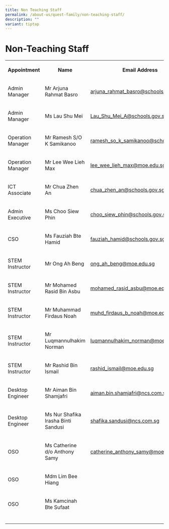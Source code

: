 ```yaml
---
title: Non Teaching Staff
permalink: /about-us/quest-family/non-teaching-staff/
description: ""
variant: tiptap
---
```

<h1>Non-Teaching Staff</h1>
<table style="minWidth: 75px">
<colgroup>
<col>
<col>
<col>
</colgroup>
<tbody>
<tr>
<th rowspan="1" colspan="1">
<p>Appointment</p>
</th>
<th rowspan="1" colspan="1">
<p>Name</p>
</th>
<th rowspan="1" colspan="1">
<p>Email Address</p>
</th>
</tr>
<tr>
<td rowspan="1" colspan="1">
<p>Admin Manager</p>
</td>
<td rowspan="1" colspan="1">
<p>Mr Arjuna Rahmat Basro</p>
</td>
<td rowspan="1" colspan="1">
<p><a href="mailto: arjuna_rahmat_basro@schools.gov.sg" rel="noopener noreferrer nofollow" target="_blank">arjuna_rahmat_basro@schools.gov.sg</a>
</p>
</td>
</tr>
<tr>
<td rowspan="1" colspan="1">
<p>Admin Manager</p>
</td>
<td rowspan="1" colspan="1">
<p>Ms Lau Shu Mei</p>
</td>
<td rowspan="1" colspan="1">
<p><a href="mailto: Lau_Shu_Mei_A@schools.gov.sg" rel="noopener noreferrer nofollow" target="_blank">Lau_Shu_Mei_A@schools.gov.sg</a>
</p>
</td>
</tr>
<tr>
<td rowspan="1" colspan="1">
<p>Operation Manager</p>
</td>
<td rowspan="1" colspan="1">
<p>Mr Ramesh S/O K Samikanoo</p>
</td>
<td rowspan="1" colspan="1">
<p><a href="mailto: ramesh_so_k_samikanoo@schools.gov.sg" rel="noopener noreferrer nofollow" target="_blank">ramesh_so_k_samikanoo@schools.gov.sg</a>
</p>
</td>
</tr>
<tr>
<td rowspan="1" colspan="1">
<p>Operation Manager</p>
</td>
<td rowspan="1" colspan="1">
<p>Mr Lee Wee Lieh Max</p>
</td>
<td rowspan="1" colspan="1">
<p><a href="mailto:lee_wee_lieh_max@moe.edu.sg" rel="noopener noreferrer nofollow" target="_blank"><u>lee_wee_lieh_max@moe.edu.sg</u></a>
</p>
</td>
</tr>
<tr>
<td rowspan="1" colspan="1">
<p>ICT Associate</p>
</td>
<td rowspan="1" colspan="1">
<p>Mr Chua Zhen An</p>
</td>
<td rowspan="1" colspan="1">
<p><a href="mailto: chua_zhen_an@schools.gov.sg" rel="noopener noreferrer nofollow" target="_blank">chua_zhen_an@schools.gov.sg</a>
</p>
</td>
</tr>
<tr>
<td rowspan="1" colspan="1">
<p>Admin Executive</p>
</td>
<td rowspan="1" colspan="1">
<p>Ms Choo Siew Phin</p>
</td>
<td rowspan="1" colspan="1">
<p><a href="mailto: choo_siew_phin@schools.gov.sg" rel="noopener noreferrer nofollow" target="_blank">choo_siew_phin@schools.gov.sg</a>
</p>
</td>
</tr>
<tr>
<td rowspan="1" colspan="1">
<p>CSO</p>
</td>
<td rowspan="1" colspan="1">
<p>Ms Fauziah Bte Hamid</p>
</td>
<td rowspan="1" colspan="1">
<p><a href="mailto: fauziah_hamid@schools.gov.sg" rel="noopener noreferrer nofollow" target="_blank">fauziah_hamid@schools.gov.sg</a>
</p>
</td>
</tr>
<tr>
<td rowspan="1" colspan="1">
<p>STEM Instructor</p>
</td>
<td rowspan="1" colspan="1">
<p>Mr Ong Ah Beng</p>
</td>
<td rowspan="1" colspan="1">
<p><a href="mailto: ong_ah_beng@moe.edu.sg" rel="noopener noreferrer nofollow" target="_blank">ong_ah_beng@moe.edu.sg</a>
</p>
</td>
</tr>
<tr>
<td rowspan="1" colspan="1">
<p>STEM Instructor</p>
</td>
<td rowspan="1" colspan="1">
<p>Mr Mohamed Rasid Bin Asbu</p>
</td>
<td rowspan="1" colspan="1">
<p><a href="mailto: mohamed_rasid_asbu@moe.edu.sg" rel="noopener noreferrer nofollow" target="_blank">mohamed_rasid_asbu@moe.edu.sg</a>
</p>
</td>
</tr>
<tr>
<td rowspan="1" colspan="1">
<p>STEM Instructor</p>
</td>
<td rowspan="1" colspan="1">
<p>Mr Muhammad Firdaus Noah</p>
</td>
<td rowspan="1" colspan="1">
<p><a href="mailto: muhd_firdaus_b_noah@moe.edu.sg" rel="noopener noreferrer nofollow" target="_blank">muhd_firdaus_b_noah@moe.edu.sg</a>
</p>
</td>
</tr>
<tr>
<td rowspan="1" colspan="1">
<p>STEM Instructor</p>
</td>
<td rowspan="1" colspan="1">
<p>Mr Luqmannulhakim Norman</p>
</td>
<td rowspan="1" colspan="1">
<p><a href="mailto: luqmannulhakim_norman@moe.edu.sg" rel="noopener noreferrer nofollow" target="_blank">luqmannulhakim_norman@moe.edu.sg</a>
</p>
</td>
</tr>
<tr>
<td rowspan="1" colspan="1">
<p>STEM Instructor</p>
</td>
<td rowspan="1" colspan="1">
<p>Mr Rashid Bin Ismail</p>
</td>
<td rowspan="1" colspan="1">
<p><a href="mailto:rashid_ismail@moe.edu.sg" rel="noopener noreferrer nofollow" target="_blank">rashid_ismail@moe.edu.sg</a>
</p>
</td>
</tr>
<tr>
<td rowspan="1" colspan="1">
<p>Desktop Engineer</p>
</td>
<td rowspan="1" colspan="1">
<p>Mr Aiman Bin Shamjafri</p>
</td>
<td rowspan="1" colspan="1">
<p><a href="mailto: aiman.bin.shamjafri@ncs.com.sg" rel="noopener noreferrer nofollow" target="_blank">aiman.bin.shamjafri@ncs.com.sg</a>
</p>
</td>
</tr>
<tr>
<td rowspan="1" colspan="1">
<p>Desktop Engineer</p>
</td>
<td rowspan="1" colspan="1">
<p>Ms Nur Shafika Irasha Binti Sandusi</p>
</td>
<td rowspan="1" colspan="1">
<p><a href="mailto: shafika.sandusi@ncs.com.sg" rel="noopener noreferrer nofollow" target="_blank">shafika.sandusi@ncs.com.sg</a>
</p>
</td>
</tr>
<tr>
<td rowspan="1" colspan="1">
<p>OSO</p>
</td>
<td rowspan="1" colspan="1">
<p>Ms Catherine d/o Anthony Samy</p>
</td>
<td rowspan="1" colspan="1">
<p><a href="mailto: catherine_anthony_samy@moe.edu.sg" rel="noopener noreferrer nofollow" target="_blank">catherine_anthony_samy@moe.edu.sg</a>
</p>
</td>
</tr>
<tr>
<td rowspan="1" colspan="1">
<p>OSO</p>
</td>
<td rowspan="1" colspan="1">
<p>Mdm Lim Bee Hiang</p>
</td>
<td rowspan="1" colspan="1">
<p></p>
</td>
</tr>
<tr>
<td rowspan="1" colspan="1">
<p>OSO</p>
</td>
<td rowspan="1" colspan="1">
<p>Ms Kamcinah Bte Sufaat</p>
</td>
<td rowspan="1" colspan="1">
<p></p>
</td>
</tr>
<tr>
<td rowspan="1" colspan="1">
<p></p>
</td>
<td rowspan="1" colspan="1">
<p></p>
</td>
<td rowspan="1" colspan="1">
<p></p>
</td>
</tr>
</tbody>
</table>
<p></p>